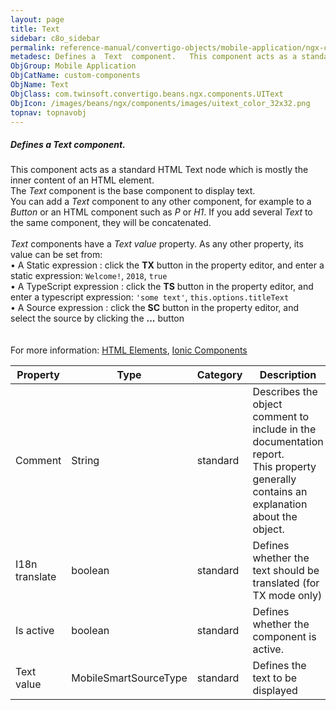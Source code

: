 ```yaml
---
layout: page
title: Text
sidebar: c8o_sidebar
permalink: reference-manual/convertigo-objects/mobile-application/ngx-components/custom-components/text/
metadesc: Defines a  Text  component.   This component acts as a standard HTML Text node which is mostly the inner content of an HTML element. The  Text  compon
ObjGroup: Mobile Application
ObjCatName: custom-components
ObjName: Text
ObjClass: com.twinsoft.convertigo.beans.ngx.components.UIText
ObjIcon: /images/beans/ngx/components/images/uitext_color_32x32.png
topnav: topnavobj
---
```

##### Defines a <i>Text</i> component. 

This component acts as a standard HTML Text node which is mostly the inner content of an HTML element.<br/>The <i>Text</i> component is the base component to display text.<br/>You can add a <i>Text</i> component to any other component, for example to a <i>Button</i> or an HTML component such as <i>P</i> or <i>H1</i>. If you add several <i>Text</i> to the same component, they will be concatenated. <br /><br /><i>Text</i> components have a <i>Text value</i> property. As any other property, its value can be set from:<br> • A Static expression : click the <b>TX</b> button in the property editor, and enter a static expression: <code>Welcome!</code>, <code>2018</code>, <code>true</code><br> • A TypeScript expression : click the <b>TS</b> button in the property editor, and enter a typescript expression: <code>'some text'</code>, <code>this.options.titleText</code><br> • A Source expression : click the <b>SC</b> button in the property editor, and select the source by clicking the <b>...</b> button<br/><br /><br/> For more information: <a href='https://www.w3schools.com/html/html_elements.asp' target='_blank'>HTML Elements</a>, <a href='https://ionicframework.com/docs/v3/components/' target='_blank'>Ionic Components</a>

Property | Type | Category | Description
--- | --- | --- | ---
Comment | String | standard | Describes the object comment to include in the documentation report.<br/>This property generally contains an explanation about the object.
I18n translate | boolean | standard | Defines whether the text should be translated (for TX mode only)<br/>
Is active | boolean | standard | Defines whether the component is active.<br/>
Text value | MobileSmartSourceType | standard | Defines the text to be displayed<br/>

